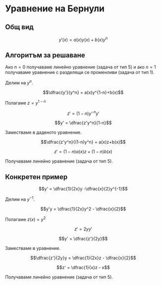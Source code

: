 # Уравнение на Бернули

## Общ вид

$$y'(x) = a(x)y(x) + b(x)y^n$$

## Алгоритъм за решаване

Ако $n = 0$ получаваме линейно уравнение (задача от тип 5) и ако $n = 1$ получаваме уравнение с разделящи се променливи (задача от тип 1).

Делим на $y^n$.

$$\dfrac{y'}{y^n} = a(x)y^{1-n}+b(x)$$

Полагаме $z = y^{1-n}$

$$z' = (1-n)y^{-n}y'$$

$$y' = \dfrac{z'y^n}{1-n}$$

Заместваме в даденото уравнение.

$$\dfrac{z'y^n}{(1-n)y^n} = a(x)z+b(x)$$

$$z' = (1-n)a(x)z+(1-n)b(x)$$

Получаваме линейно уравнение (задача от тип 5).

## Конкретен пример

$$y' = \dfrac{1}{2x}y -\dfrac{x}{2}y^{-1}$$

Делим на $y^{-1}$.

$$y'y = \dfrac{1}{2x}y^2 - \dfrac{x}{2}$$

Полагаме $z(x) = y^2$

$$z' = 2yy'$$

$$y' = \dfrac{z'}{2y}$$

Заместваме в уравнение.

$$\dfrac{z'}{2y}y = \dfrac{1}{2x}z - \dfrac{x}{2}$$

$$z' = \dfrac{1}{x}z - x$$

Получаваме линейно уравнение (задача от тип 5).